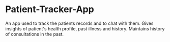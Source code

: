 # Patient-Tracker-App
An app used to track the patients records and to chat with them. Gives insights of patient's health profile, past illness and history. Maintains history of consultations in the past. 

